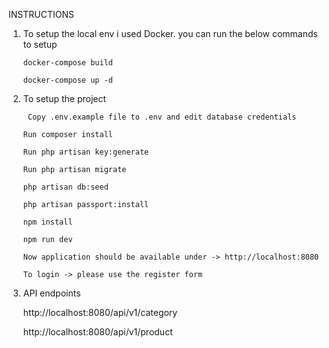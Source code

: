 INSTRUCTIONS 

 1) To setup the local env i used Docker. you can run the below commands to setup
    
    `docker-compose build`

    `docker-compose up -d`

2) To setup the project
    
        Copy .env.example file to .env and edit database credentials
	
	`Run composer install`
	
	`Run php artisan key:generate`
	
	`Run php artisan migrate`
	
	`php artisan db:seed`
	
	`php artisan passport:install`
	
	`npm install`
	
	`npm run dev`
	
	`Now application should be available under -> http://localhost:8080`
	
	`To login -> please use the register form`

3) API endpoints

	http://localhost:8080/api/v1/category

	http://localhost:8080/api/v1/product
